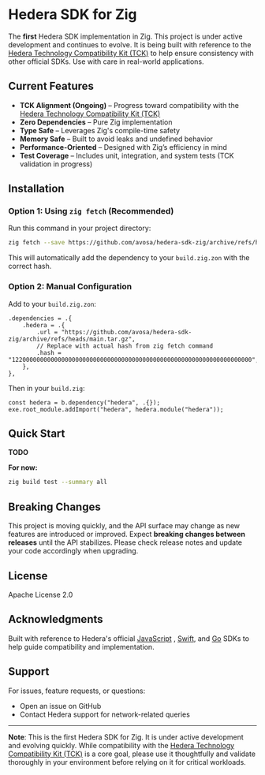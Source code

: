 # Hedera SDK for Zig

The **first** Hedera SDK implementation in Zig. This project is under active development and continues to evolve. It is being built with reference to the [Hedera Technology Compatibility Kit (TCK)](https://github.com/hiero-ledger/hiero-sdk-tck) to help ensure consistency with other official SDKs. Use with care in real-world applications.

## Current Features

* **TCK Alignment (Ongoing)** – Progress toward compatibility with the [Hedera Technology Compatibility Kit (TCK)](https://github.com/hiero-ledger/hiero-sdk-tck)
* **Zero Dependencies** – Pure Zig implementation
* **Type Safe** – Leverages Zig's compile-time safety
* **Memory Safe** – Built to avoid leaks and undefined behavior
* **Performance-Oriented** – Designed with Zig’s efficiency in mind
* **Test Coverage** – Includes unit, integration, and system tests (TCK validation in progress)

## Installation

### Option 1: Using `zig fetch` (Recommended)

Run this command in your project directory:

```bash
zig fetch --save https://github.com/avosa/hedera-sdk-zig/archive/refs/heads/main.tar.gz
```

This will automatically add the dependency to your `build.zig.zon` with the correct hash.

### Option 2: Manual Configuration

Add to your `build.zig.zon`:

```zig
.dependencies = .{
    .hedera = .{
        .url = "https://github.com/avosa/hedera-sdk-zig/archive/refs/heads/main.tar.gz",
        // Replace with actual hash from zig fetch command
        .hash = "12200000000000000000000000000000000000000000000000000000000000000000",
    },
},
```

Then in your `build.zig`:

```zig
const hedera = b.dependency("hedera", .{});
exe.root_module.addImport("hedera", hedera.module("hedera"));
```

## Quick Start

**TODO**

__For now:__

```sh
zig build test --summary all
```

## Breaking Changes

This project is moving quickly, and the API surface may change as new features are introduced or improved. Expect **breaking changes between releases** until the API stabilizes. Please check release notes and update your code accordingly when upgrading.

## License

Apache License 2.0

## Acknowledgments

Built with reference to Hedera's official [JavaScript](https://github.com/hiero-ledger/hiero-sdk-js) , [Swift](https://github.com/hiero-ledger/hiero-sdk-swift), and [Go](https://github.com/hiero-ledger/hiero-sdk-go) SDKs to help guide compatibility and implementation.

## Support

For issues, feature requests, or questions:

* Open an issue on GitHub
* Contact Hedera support for network-related queries

---

**Note**: This is the first Hedera SDK for Zig. It is under active development and evolving quickly. While compatibility with the [Hedera Technology Compatibility Kit (TCK)](https://github.com/hiero-ledger/hiero-sdk-tck) is a core goal, please use it thoughtfully and validate thoroughly in your environment before relying on it for critical workloads.
